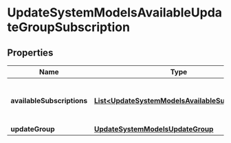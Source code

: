 

# UpdateSystemModelsAvailableUpdateGroupSubscription


## Properties

| Name | Type | Description | Notes |
|------------ | ------------- | ------------- | -------------|
|**availableSubscriptions** | [**List&lt;UpdateSystemModelsAvailableSubscription&gt;**](UpdateSystemModelsAvailableSubscription.md) | The available subscriptions for this update group. |  [optional] |
|**updateGroup** | [**UpdateSystemModelsUpdateGroup**](UpdateSystemModelsUpdateGroup.md) |  |  [optional] |




